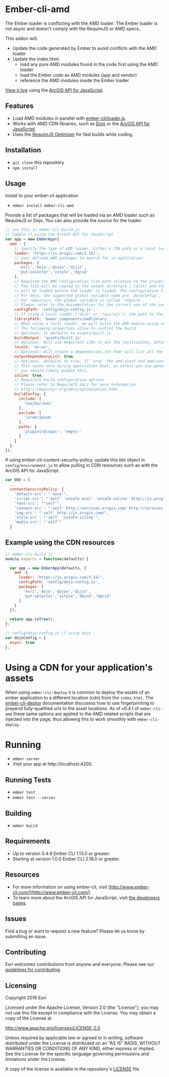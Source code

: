# Ember-cli-amd

The Ember loader is conflicting with the AMD loader. The Ember loader is not async and doesn't comply with the RequireJS or AMD specs. 

This addon will:
* Update the code generated by Ember to avoid conflicts with the AMD loader
* Update the index.html:
  * load any pure AMD modules found in the code first using the AMD loader
  * load the Ember code as AMD modules (app and vendor)
  * reference the AMD modules inside the Ember loader

[View it live](http://esri.github.io/ember-cli-amd/) using the [ArcGIS API for JavaScript](https://developers.arcgis.com/javascript/).

## Features
* Load AMD modules in parallel with [ember-cli/loader.js](https://github.com/ember-cli/loader.js).
* Works with AMD CDN libraries, such as [Dojo](https://dojotoolkit.org/download/) or the [ArcGIS API for JavaScript](https://developers.arcgis.com/javascript/).
* Uses the [RequireJS Optimizer](http://requirejs.org/docs/optimization.html) for fast builds while coding.

## Installation
* `git clone` this repository
* `npm install`

## Usage

Install to your ember-cli application

* `ember install ember-cli-amd`

Provide a list of packages that will be loaded via an AMD loader such as RequireJS or Dojo. You can also provide the source for the loader.
```javascript
// use this in ember-cli-build.js
// Sample if using the ArcGIS API for JavaScript
var app = new EmberApp({
  amd : {
    // Specify the type of AMD loader. Either a CDN path or a local loader ('dojo' or 'requirejs')
    loader: 'https://js.arcgis.com/3.15/',
    // user defined AMD packages to search for in application
    packages: [
      'esri','dojo','dojox','dijit',
      'put-selector','xstyle','dgrid'
    ],
    // Required the AMD configuration file path relative to the project root.
    // The file will be copied to the output directory (./dist) and the configuration file
    // will be loaded before the loader is loaded. The configuration file must define the global variable used by the specific loader.
    // For dojo, the supported global variable name are `dojoConfig`, `djConfig` or `require`.
    // For requirejs, the global variable is called `require`.
    // Please refer to the documentation for the correct use of the configuration object.
    configPath: 'config/dojo-config.js',
    // If using a local loader ('dojo' or 'rquirejs'), the path to the AMD library must be provided.
    libraryPath: 'bower_components/amdlibrary',
    // When using a local loader, we will build the AMD module using requirejs into a single file
    // The following properties allow to control the build
    // Optional: it defaults to assets/built.js
    buildOutput: 'assets/built.js'
    // Optional: Will use RequireJS i18n to set the localization, default is 'en-us'
    locale: 'en-us',
    // Optional: Will create a dependencies.txt that will list all the AMD dependencies in the application, default is false
    outputDependencyList: true,
    // Optional, defaults to true. If `true` the amd-start and amd-config scripts will be inlined into index.html.
    // This saves xhrs during application boot, so unless you are generating your index.html file on the fly (i.e. from node or rails)
    // you should likely enable this.
    inline: true,
    // RequireJS build configuration options
    // Please refer to RequireJS docs for more information
    // http://requirejs.org/docs/optimization.html
    buildConfig: {
      include: [
        'foo/bar/baz'
      ],
      exclude: [
        'lorem/ipsum'
      ],
      paths: {
        'plugins/plugin': 'empty:'
      }
    }
  }
});
```

If using ember-cli-content-security-policy, update this `ENV` object in `config/environment.js` to allow pulling in CDN resources such as with the ArcGIS API for JavaScript.
```javascript
var ENV = {
  ...
  contentSecurityPolicy: {
    'default-src': "'none'",
    'script-src': "'self' 'unsafe-eval' 'unsafe-inline' http://js.arcgis.com/ https://js.arcgis.com/",
    'font-src': "'self'",
    'connect-src': "'self' http://services.arcgis.com/ http://services.arcgisonline.com/",
    'img-src': "'self' http://js.arcgis.com/",
    'style-src': "'self' 'unsafe-inline'",
    'media-src': "'self'"
  }
```

## Example using the CDN resources

```javascript
// ember-cli-build.js
module.exports = function(defaults) {

  var app = new EmberApp(defaults, {
    amd :{
      loader: 'https://js.arcgis.com/3.15/',
      configPath: 'config/dojo-config.js',
      packages: [
        'esri','dojo','dojox','dijit',
        'put-selector','xstyle','dbind','dgrid'
      ]
    }
  });

  return app.toTree();
};
```

```javascript
// config/dojo-config.js if using dojo
var dojoConfig = {
  async: true
};
```

# Using a CDN for your application's assets
When using `ember-cli-deploy` it is common to deploy the assets of an ember application to a different location (cdn) from the `index.html`. The [ember-cli-deploy](http://ember-cli.com/ember-cli-deploy/docs/v0.5.x/fingerprinting/) documentation discusess how to use fingerprinting to prepend fully-qualified urls to the asset locations. As of v0.4.1 of `ember-cli-amd` these same options are applied to the AMD related scripts that are injected into the page, thus allowing this to work smoothly with `ember-cli-deploy`.

# Running

* `ember server`
* Visit your app at http://localhost:4200.

## Running Tests

* `ember test`
* `ember test --server`

## Building

* `ember build`

## Requirements
* Up to version 0.4.9 Ember CLI 1.13.0 or greater.
* Starting at version 1.0.0 Ember CLI 2.18.0 or greater.

## Resources
* For more information on using ember-cli, visit [http://www.ember-cli.com/](http://www.ember-cli.com/).
* To learn more about the ArcGIS API for JavaScript, visit [the developers pages](https://developers.arcgis.com/javascript/).

## Issues

Find a bug or want to request a new feature?  Please let us know by submitting an issue.

## Contributing

Esri welcomes contributions from anyone and everyone. Please see our [guidelines for contributing](https://github.com/esri/contributing).

## Licensing
Copyright 2018 Esri

Licensed under the Apache License, Version 2.0 (the "License"); you may not use this file except in compliance with the License. You may obtain a copy of the License at

http://www.apache.org/licenses/LICENSE-2.0

Unless required by applicable law or agreed to in writing, software distributed under the License is distributed on an "AS IS" BASIS, WITHOUT WARRANTIES OR CONDITIONS OF ANY KIND, either express or implied. See the License for the specific language governing permissions and limitations under the License.

A copy of the license is available in the repository's [LICENSE](./LICENSE.md) file
